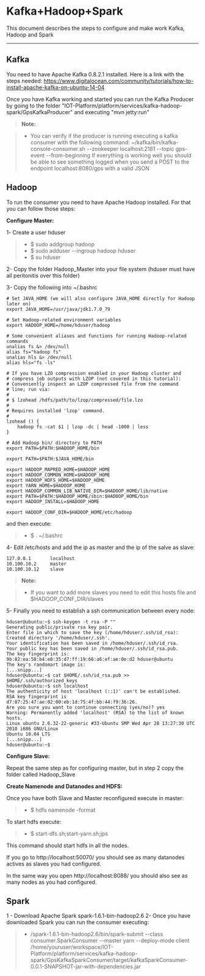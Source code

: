Kafka+Hadoop+Spark
===================


This document describes the steps to configure and make work Kafka, Hadoop and Spark

----------

Kafka
-------------

You need to have Apache Kafka 0.8.2.1 installed. Here is a link with the steps needed:
https://www.digitalocean.com/community/tutorials/how-to-install-apache-kafka-on-ubuntu-14-04

Once you have Kafka working and started you can run the Kafka Producer by going to the folder "IOT-Platform/platform/services/kafka-hadoop-spark/GpsKafkaProducer" and executing "mvn jetty:run"

> **Note:**

> - You can verify if the producer is running executing a kafka consumer with the following command:
>  ~/kafka/bin/kafka-console-consumer.sh --zookeeper localhost:2181 --topic gps-event --from-beginning
>  If everything is working well you should be able to see something logged when you send a POST to the endpoint localhost:8080/gps with a valid JSON

Hadoop
-------------

To run the consumer you need to have Apache Hadoop installed. 
For that you can follow those steps:

**Configure Master:**

1- Create a user hduser
>- $ sudo addgroup hadoop
>- $ sudo adduser --ingroup hadoop hduser
>- $ su hduser

2- Copy the folder Hadoop_Master into your file system (hduser must have all peritonitis over this folder)

3- Copy the following into ~/.bashrc 
```
# Set JAVA_HOME (we will also configure JAVA_HOME directly for Hadoop later on)
export JAVA_HOME=/usr/java/jdk1.7.0_79

# Set Hadoop-related environment variables
export HADOOP_HOME=/home/hduser/hadoop

# Some convenient aliases and functions for running Hadoop-related commands
unalias fs &> /dev/null
alias fs="hadoop fs"
unalias hls &> /dev/null
alias hls="fs -ls"

# If you have LZO compression enabled in your Hadoop cluster and
# compress job outputs with LZOP (not covered in this tutorial):
# Conveniently inspect an LZOP compressed file from the command
# line; run via:
#
# $ lzohead /hdfs/path/to/lzop/compressed/file.lzo
#
# Requires installed 'lzop' command.
#
lzohead () {
    hadoop fs -cat $1 | lzop -dc | head -1000 | less
}

# Add Hadoop bin/ directory to PATH
export PATH=$PATH:$HADOOP_HOME/bin

export PATH=$PATH:$JAVA_HOME/bin

export HADOOP_MAPRED_HOME=$HADOOP_HOME
export HADOOP_COMMON_HOME=$HADOOP_HOME
export HADOOP_HDFS_HOME=$HADOOP_HOME
export YARN_HOME=$HADOOP_HOME
export HADOOP_COMMON_LIB_NATIVE_DIR=$HADOOP_HOME/lib/native
export PATH=$PATH:$HADOOP_HOME/sbin:$HADOOP_HOME/bin
export HADOOP_INSTALL=$HADOOP_HOME

export HADOOP_CONF_DIR=$HADOOP_HOME/etc/hadoop

```

and then execute:

>- $ . ~/.bashrc

4- Edit /etc/hosts and add the ip as master and the ip of the salve as slave:
```
127.0.0.1       localhost
10.100.10.2     master
10.100.10.12    slave
```
> **Note:**

> - If you want to add more slaves you need to edit this hosts file and  $HADOOP_CONF_DIR/slaves

5- Finally you need to establish a ssh communication between every node:
```
hduser@ubuntu:~$ ssh-keygen -t rsa -P ""
Generating public/private rsa key pair.
Enter file in which to save the key (/home/hduser/.ssh/id_rsa):
Created directory '/home/hduser/.ssh'.
Your identification has been saved in /home/hduser/.ssh/id_rsa.
Your public key has been saved in /home/hduser/.ssh/id_rsa.pub.
The key fingerprint is:
9b:82:ea:58:b4:e0:35:d7:ff:19:66:a6:ef:ae:0e:d2 hduser@ubuntu
The key's randomart image is:
[...snipp...]
hduser@ubuntu:~$ cat $HOME/.ssh/id_rsa.pub >> $HOME/.ssh/authorized_keys
hduser@ubuntu:~$ ssh localhost
The authenticity of host 'localhost (::1)' can't be established.
RSA key fingerprint is d7:87:25:47:ae:02:00:eb:1d:75:4f:bb:44:f9:36:26.
Are you sure you want to continue connecting (yes/no)? yes
Warning: Permanently added 'localhost' (RSA) to the list of known hosts.
Linux ubuntu 2.6.32-22-generic #33-Ubuntu SMP Wed Apr 28 13:27:30 UTC 2010 i686 GNU/Linux
Ubuntu 10.04 LTS
[...snipp...]
hduser@ubuntu:~$
```

**Configure Slave:**

Repeat the same step as for configuring master, but in step 2 copy the folder called Hadoop_Slave

**Create Namenode and Datanodes and HDFS:**

Once you have both Slave and Master reconfigured execute in master: 

>- $ hdfs namenode -format 

To start hdfs execute:

>- $ start-dfs.sh;start-yarn.sh;jps

This command should start hdfs in all the nodes.

If you go to http://localhost:50070/ you should see as many datanodes actives as slaves you had configured.

In the same way you open http://localhost:8088/ you should also see as many nodes as you had configured.

Spark
-------------

1 - Download Apache Spark spark-1.6.1-bin-hadoop2.6 
2- Once you have downloaded Spark you can run the consumer executing:

>- /spark-1.6.1-bin-hadoop2.6/bin/spark-submit --class consumer.SparkConsumer --master yarn --deploy-mode client /home/youruser/workspace/IOT-Platform/platform/services/kafka-hadoop-spark/GpsKafkaSparkConsumer/target/kafkaSparkConsumer-0.0.1-SNAPSHOT-jar-with-dependencies.jar



